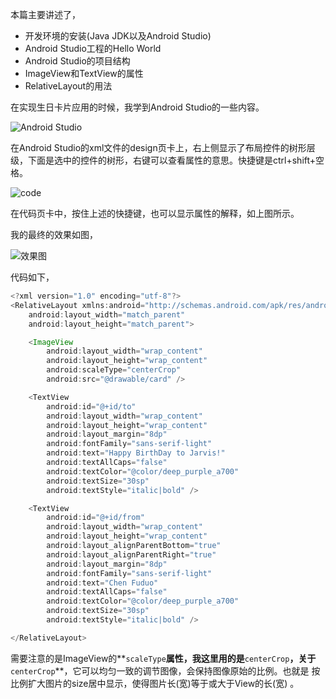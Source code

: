 

本篇主要讲述了，

* 开发环境的安装(Java JDK以及Android Studio)
* Android Studio工程的Hello World
* Android Studio的项目结构
* ImageView和TextView的属性
* RelativeLayout的用法

在实现生日卡片应用的时候，我学到Android Studio的一些内容。

![Android Studio](http://7xljei.com1.z0.glb.clouddn.com/tree.png)

在Android Studio的xml文件的design页卡上，右上侧显示了布局控件的树形层级，下面是选中的控件的树形，右键可以查看属性的意思。快捷键是ctrl+shift+空格。

![code](http://7xljei.com1.z0.glb.clouddn.com/propertyofdesign.png)

在代码页卡中，按住上述的快捷键，也可以显示属性的解释，如上图所示。

我的最终的效果如图，

![效果图](http://7xljei.com1.z0.glb.clouddn.com/layout-2016-04-08-215909.png)

代码如下，
```java
<?xml version="1.0" encoding="utf-8"?>
<RelativeLayout xmlns:android="http://schemas.android.com/apk/res/android"
    android:layout_width="match_parent"
    android:layout_height="match_parent">

    <ImageView
        android:layout_width="wrap_content"
        android:layout_height="wrap_content"
        android:scaleType="centerCrop"
        android:src="@drawable/card" />

    <TextView
        android:id="@+id/to"
        android:layout_width="wrap_content"
        android:layout_height="wrap_content"
        android:layout_margin="8dp"
        android:fontFamily="sans-serif-light"
        android:text="Happy BirthDay to Jarvis!"
        android:textAllCaps="false"
        android:textColor="@color/deep_purple_a700"
        android:textSize="30sp"
        android:textStyle="italic|bold" />

    <TextView
        android:id="@+id/from"
        android:layout_width="wrap_content"
        android:layout_height="wrap_content"
        android:layout_alignParentBottom="true"
        android:layout_alignParentRight="true"
        android:layout_margin="8dp"
        android:fontFamily="sans-serif-light"
        android:text="Chen Fuduo"
        android:textAllCaps="false"
        android:textColor="@color/deep_purple_a700"
        android:textSize="30sp"
        android:textStyle="italic|bold" />

</RelativeLayout>
```
需要注意的是ImageView的**`scaleType`**属性，我这里用的是**`centerCrop`**，关于**`centerCrop`**，它可以均匀一致的调节图像，会保持图像原始的比例。也就是 按比例扩大图片的size居中显示，使得图片长(宽)等于或大于View的长(宽) 。



